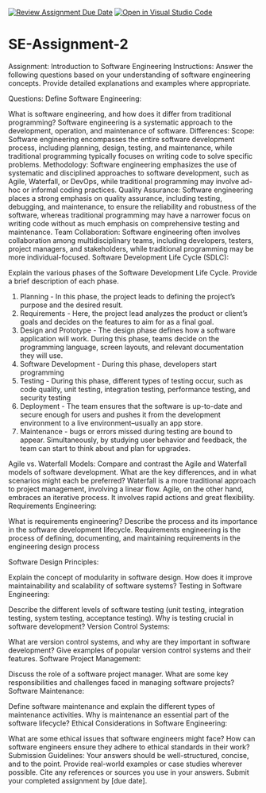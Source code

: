 [![Review Assignment Due Date](https://classroom.github.com/assets/deadline-readme-button-24ddc0f5d75046c5622901739e7c5dd533143b0c8e959d652212380cedb1ea36.svg)](https://classroom.github.com/a/-ucQIGTc)
[![Open in Visual Studio Code](https://classroom.github.com/assets/open-in-vscode-718a45dd9cf7e7f842a935f5ebbe5719a5e09af4491e668f4dbf3b35d5cca122.svg)](https://classroom.github.com/online_ide?assignment_repo_id=15244733&assignment_repo_type=AssignmentRepo)
# SE-Assignment-2
Assignment: Introduction to Software Engineering
Instructions:
Answer the following questions based on your understanding of software engineering concepts. Provide detailed explanations and examples where appropriate.

Questions:
Define Software Engineering:

What is software engineering, and how does it differ from traditional programming?
Software engineering is a systematic approach to the development, operation, and maintenance of software. 
Differences:
Scope: Software engineering encompasses the entire software development process, including planning, design, testing, and maintenance, while traditional programming typically focuses on writing code to solve specific problems.
Methodology: Software engineering emphasizes the use of systematic and disciplined approaches to software development, such as Agile, Waterfall, or DevOps, while traditional programming may involve ad-hoc or informal coding practices.
Quality Assurance: Software engineering places a strong emphasis on quality assurance, including testing, debugging, and maintenance, to ensure the reliability and robustness of the software, whereas traditional programming may have a narrower focus on writing code without as much emphasis on comprehensive testing and maintenance.
Team Collaboration: Software engineering often involves collaboration among multidisciplinary teams, including developers, testers, project managers, and stakeholders, while traditional programming may be more individual-focused.
Software Development Life Cycle (SDLC):

Explain the various phases of the Software Development Life Cycle. Provide a brief description of each phase.
1. Planning - In this phase, the project leads to defining the project’s purpose and the desired result.
2. Requirements - Here, the project lead analyzes the product or client’s goals and decides on the features to aim for as a final goal.
3. Design and Prototype - The design phase defines how a software application will work. During this phase, teams decide on the programming language, screen layouts, and relevant documentation they will use.
4. Software Development - During this phase, developers start programming
5. Testing - During this phase, different types of testing occur, such as code quality, unit testing, integration testing, performance testing, and security testing
6. Deployment - The team ensures that the software is up-to-date and secure enough for users and pushes it from the development environment to a live environment–usually an app store.
7. Maintenance - bugs or errors missed during testing are bound to appear. Simultaneously, by studying user behavior and feedback, the team can start to think about and plan for upgrades.
   
Agile vs. Waterfall Models:
Compare and contrast the Agile and Waterfall models of software development. What are the key differences, and in what scenarios might each be preferred?
Waterfall is a more traditional approach to project management, involving a linear flow. Agile, on the other hand, embraces an iterative process. It involves rapid actions and great flexibility.
Requirements Engineering:

What is requirements engineering? Describe the process and its importance in the software development lifecycle.
Requirements engineering is the process of defining, documenting, and maintaining requirements in the engineering design process


Software Design Principles:

Explain the concept of modularity in software design. How does it improve maintainability and scalability of software systems?
Testing in Software Engineering:

Describe the different levels of software testing (unit testing, integration testing, system testing, acceptance testing). Why is testing crucial in software development?
Version Control Systems:

What are version control systems, and why are they important in software development? Give examples of popular version control systems and their features.
Software Project Management:

Discuss the role of a software project manager. What are some key responsibilities and challenges faced in managing software projects?
Software Maintenance:

Define software maintenance and explain the different types of maintenance activities. Why is maintenance an essential part of the software lifecycle?
Ethical Considerations in Software Engineering:

What are some ethical issues that software engineers might face? How can software engineers ensure they adhere to ethical standards in their work?
Submission Guidelines:
Your answers should be well-structured, concise, and to the point.
Provide real-world examples or case studies wherever possible.
Cite any references or sources you use in your answers.
Submit your completed assignment by [due date].
